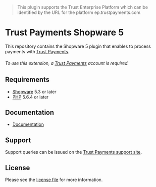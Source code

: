 > This plugin supports the Trust Enterprise Platform which can be identified by the URL for the platform ep.trustpayments.com.

# Trust Payments Shopware 5
This repository contains the Shopware 5 plugin that enables to process payments with [Trust Payments](https://www.trustpayments.com//).

###### To use this extension, a [Trust Payments](https://www.trustpayments.com//) account is required.

## Requirements

* [Shopware](https://shopware.com/) 5.3 or later
* [PHP](http://php.net/) 5.6.4 or later

## Documentation

* [Documentation](https://plugin-documentation.ep.trustpayments.com/TrustPayments/shopware-5-composer/1.1.5/docs/en/documentation.html)

## Support

Support queries can be issued on the [Trust Payments support site](https://www.trustpayments.com/contact-us/).

## License

Please see the [license file](https://github.com/TrustPayments/shopware-5-composer/blob/1.1.5/LICENSE) for more information.